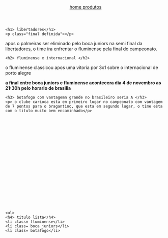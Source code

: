 <!DOCTYPE html>
<html lang="pt-br">
<head>
    <meta charset="UTF-8">
    <meta http-equiv="X-UA-Compatible" content="IE=edge">
    <meta name="viewport" content="width=device-width, initial-scale=1.0">
    <title>futebol pelo mundo</title>
</head>

<body> 
    <header>
        <nav>
<a href="index.html"> home </a>
<a href="produtos.html"> produtos </a>
        <a https://youtu.be/K5NHgZqNKtc aquecimento selecao brasileira </a>
        </nav>
    </header>
    
    <h1> libertadores</h1>
    <p class="final definida"></p>
<p class="brilho"> apos o palmeiras ser eliminado pelo boca juniors na semi final da libertadores, o time ira enfrentar o fluminense pela final do campeonato.</p>
    
    <h2> fluminense x internacional </h2>
<p> o fluminense classicou apos uma vitoria por 3x1 sobre o internacional de porto alegre </p>
<p> <strong> a final entre boca juniors e fluminense acontecera dia 4 de novembro as 21:30h pelo horario de brasilia</strong> </p>
    
    <h3> botafogo com vantagemn grande no brasileiro seria A </h3>
    <p> o clube carioca esta em primeiro lugar no campeonato com vantagem de 7 pontos para o bragantino, que esta em segundo lugar, o time esta com o titulo muito bem encaminhado</p>




















    

    <ul>
    <h4> titulo lista</h4>
    <li class= fluminense</li>
    <li class= boca juniors</li>
    <li class= botafogo</li>
</ul>

</body>
</html>
